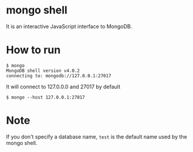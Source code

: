 # mongo shell
It is an interactive JavaScript interface to MongoDB. 

# How to run
```
$ mongo
MongoDB shell version v4.0.2
connecting to: mongodb://127.0.0.1:27017
```

It will connect to 127.0.0.0 and 27017 by default

```
$ mongo --host 127.0.0.1:27017
```

# Note
If you don't specify a database name, `test` is the default name used by the mongo shell.

